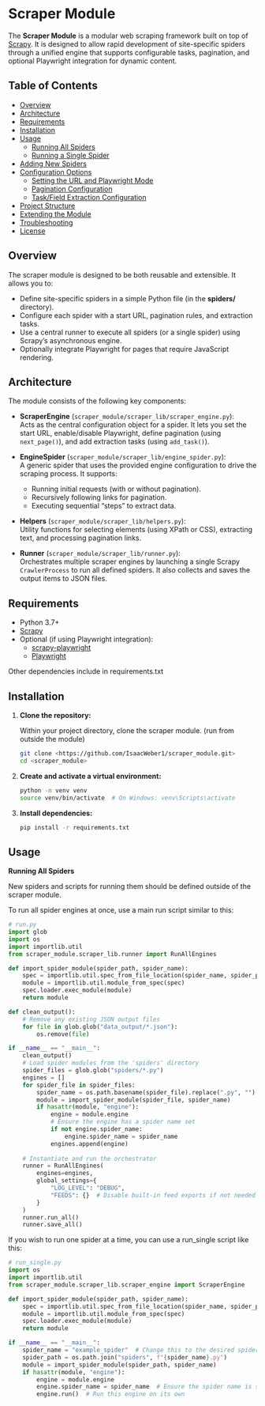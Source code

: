 # Scraper Module

The **Scraper Module** is a modular web scraping framework built on top of [Scrapy](https://scrapy.org/). It is designed to allow rapid development of site-specific spiders through a unified engine that supports configurable tasks, pagination, and optional Playwright integration for dynamic content.

## Table of Contents

- [Overview](#overview)
- [Architecture](#architecture)
- [Requirements](#requirements)
- [Installation](#installation)
- [Usage](#usage)
  - [Running All Spiders](#running-all-spiders)
  - [Running a Single Spider](#running-a-single-spider)
- [Adding New Spiders](#adding-new-spiders)
- [Configuration Options](#configuration-options)
  - [Setting the URL and Playwright Mode](#setting-the-url-and-playwright-mode)
  - [Pagination Configuration](#pagination-configuration)
  - [Task/Field Extraction Configuration](#taskfield-extraction-configuration)
- [Project Structure](#project-structure)
- [Extending the Module](#extending-the-module)
- [Troubleshooting](#troubleshooting)
- [License](#license)

## Overview

The scraper module is designed to be both reusable and extensible. It allows you to:
- Define site-specific spiders in a simple Python file (in the **spiders/** directory).
- Configure each spider with a start URL, pagination rules, and extraction tasks.
- Use a central runner to execute all spiders (or a single spider) using Scrapy’s asynchronous engine.
- Optionally integrate Playwright for pages that require JavaScript rendering.

## Architecture

The module consists of the following key components:

- **ScraperEngine** (`scraper_module/scraper_lib/scraper_engine.py`):  
  Acts as the central configuration object for a spider. It lets you set the start URL, enable/disable Playwright, define pagination (using `next_page()`), and add extraction tasks (using `add_task()`).

- **EngineSpider** (`scraper_module/scraper_lib/engine_spider.py`):  
  A generic spider that uses the provided engine configuration to drive the scraping process. It supports:
  - Running initial requests (with or without pagination).
  - Recursively following links for pagination.
  - Executing sequential “steps” to extract data.

- **Helpers** (`scraper_module/scraper_lib/helpers.py`):  
  Utility functions for selecting elements (using XPath or CSS), extracting text, and processing pagination links.

- **Runner** (`scraper_module/scraper_lib/runner.py`):  
  Orchestrates multiple scraper engines by launching a single Scrapy `CrawlerProcess` to run all defined spiders. It also collects and saves the output items to JSON files.

## Requirements

- Python 3.7+
- [Scrapy](https://scrapy.org/)
- Optional (if using Playwright integration):
  - [scrapy-playwright](https://github.com/scrapy-plugins/scrapy-playwright)  
  - [Playwright](https://playwright.dev/python/)

Other dependencies include in requirements.txt

## Installation

1. **Clone the repository:**

   Within your project directory, clone the scraper module. (run from outside the module)

   ```bash
   git clone <https://github.com/IsaacWeber1/scraper_module.git>
   cd <scraper_module>

2. **Create and activate a virtual environment:**

   ```bash
   python -m venv venv
   source venv/bin/activate  # On Windows: venv\Scripts\activate

2. **Install dependencies:**

   ```bash
   pip install -r requirements.txt

## Usage

   **Running All Spiders**

  New spiders and scripts for running them should be defined outside of the scraper module.
  
  To run all spider engines at once, use a main run script similar to this:
   ```python
   # run.py
   import glob
   import os
   import importlib.util
   from scraper_module.scraper_lib.runner import RunAllEngines

   def import_spider_module(spider_path, spider_name):
       spec = importlib.util.spec_from_file_location(spider_name, spider_path)
       module = importlib.util.module_from_spec(spec)
       spec.loader.exec_module(module)
       return module

   def clean_output():
       # Remove any existing JSON output files
       for file in glob.glob("data_output/*.json"):
           os.remove(file)

   if __name__ == "__main__":
       clean_output()
       # Load spider modules from the 'spiders' directory
       spider_files = glob.glob("spiders/*.py")
       engines = []
       for spider_file in spider_files:
           spider_name = os.path.basename(spider_file).replace(".py", "")
           module = import_spider_module(spider_file, spider_name)
           if hasattr(module, "engine"):
               engine = module.engine
               # Ensure the engine has a spider name set
               if not engine.spider_name:
                   engine.spider_name = spider_name
               engines.append(engine)
        
       # Instantiate and run the orchestrator
       runner = RunAllEngines(
           engines=engines,
           global_settings={
               "LOG_LEVEL": "DEBUG",
               "FEEDS": {}  # Disable built-in feed exports if not needed
           }
       )
       runner.run_all()
       runner.save_all()
   ```

  If you wish to run one spider at a time, you can use a run_single script like this:
   ```python
   # run_single.py
   import os
   import importlib.util
   from scraper_module.scraper_lib.scraper_engine import ScraperEngine

   def import_spider_module(spider_path, spider_name):
       spec = importlib.util.spec_from_file_location(spider_name, spider_path)
       module = importlib.util.module_from_spec(spec)
       spec.loader.exec_module(module)
       return module

   if __name__ == "__main__":
       spider_name = "example_spider"  # Change this to the desired spider's name
       spider_path = os.path.join("spiders", f"{spider_name}.py")
       module = import_spider_module(spider_path, spider_name)
       if hasattr(module, "engine"):
           engine = module.engine
           engine.spider_name = spider_name  # Ensure the spider name is set
           engine.run()  # Run this engine on its own
   ```

